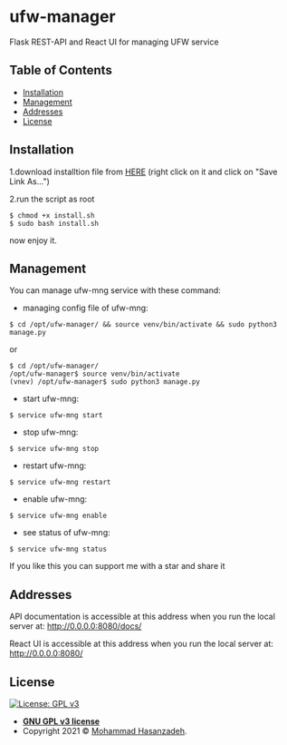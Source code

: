 # ufw-manager
Flask REST-API and React UI for managing UFW service


## Table of Contents

- [Installation](#installation)
- [Management](#management)
- [Addresses](#addresses)
- [License](#license)

## Installation

1.download installtion file from <a download="install.sh" href="https://github.com/mohammad-hasanzadeh89/ufw-manager/raw/master/install.zip" title="install">HERE</a> (right click on it and click on "Save Link As...")

2.run the script as root

```
$ chmod +x install.sh
$ sudo bash install.sh 
```

now enjoy it.

## Management
You can manage ufw-mng service with these command:

* managing config file of ufw-mng:

```
$ cd /opt/ufw-manager/ && source venv/bin/activate && sudo python3 manage.py
```
or

```
$ cd /opt/ufw-manager/ 
/opt/ufw-manager$ source venv/bin/activate
(vnev) /opt/ufw-manager$ sudo python3 manage.py
```

* start ufw-mng:

```
$ service ufw-mng start
```

* stop ufw-mng:

```
$ service ufw-mng stop
```

* restart ufw-mng:

```
$ service ufw-mng restart
```

* enable ufw-mng:

```
$ service ufw-mng enable
```

* see status of ufw-mng:

```
$ service ufw-mng status
```

If you like this you can support me with a star and share it

## Addresses

API documentation is accessible at this address when you run the local server at: http://0.0.0.0:8080/docs/

React UI is accessible at this address when you run the local server at: http://0.0.0.0:8080/

## License

[![License: GPL v3](https://img.shields.io/badge/License-GPLv3-blue.svg)](https://www.gnu.org/licenses/gpl-3.0)


- **[GNU GPL v3 license](https://opensource.org/licenses/gpl-3.0.html)**
- Copyright 2021 © <a href="https://github.com/mohammad-hasanzadeh89" target="_blank">Mohammad Hasanzadeh</a>.
